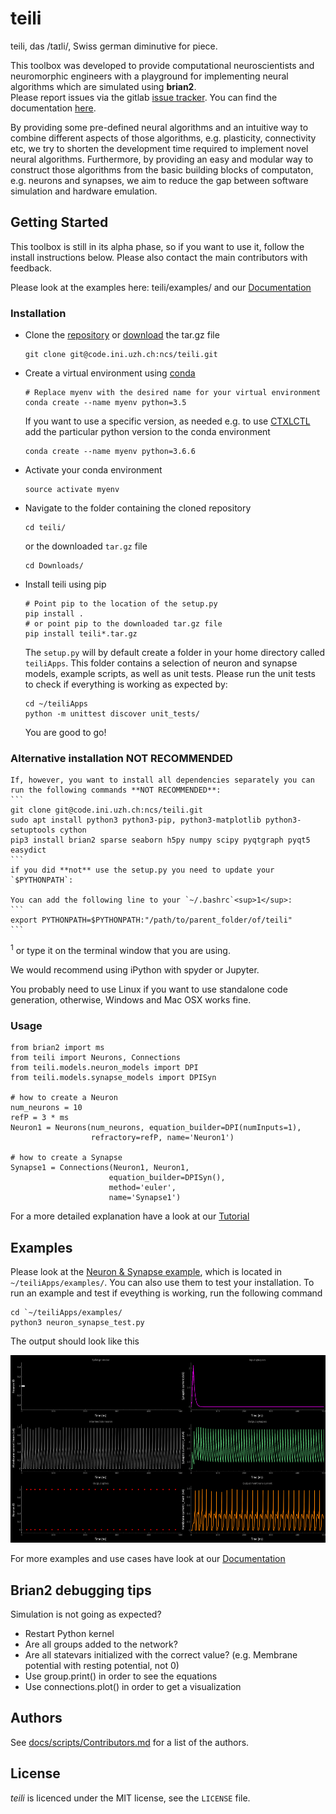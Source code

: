 # teili

teili, das /taɪli/, Swiss german diminutive for piece. <br />

This toolbox was developed to provide computational neuroscientists and neuromorphic engineers with a playground for implementing neural algorithms which are simulated using **brian2**.<br />
Please report issues via the gitlab [issue tracker](https://code.ini.uzh.ch/ncs/teili/issues). You can find the documentation [here](https://teili.readthedocs.io/en/latest/).


By providing some pre-defined neural algorithms and an intuitive way to combine different aspects of those algorithms, e.g. plasticity, connectivity etc, we try to shorten the development time required to implement novel neural algorithms.
Furthermore, by providing an easy and modular way to construct those algorithms from the basic building blocks of computaton, e.g. neurons and synapses, we aim to reduce the gap between software simulation and hardware emulation.

## Getting Started

This toolbox is still in its alpha phase, so if you want to use it, follow the install instructions below.
Please also contact the main contributors with feedback.

Please look at the examples here: teili/examples/ and our [Documentation](https://teili.readthedocs.io/en/latest/)

### Installation
*  Clone the [repository](https://code.ini.uzh.ch/ncs/teili) or [download](https://code.ini.uzh.ch/ncs/teili) the tar.gz file<br />
    ```
    git clone git@code.ini.uzh.ch:ncs/teili.git
    ```
* Create a virtual environment using [conda](https://conda.io/docs/user-guide/install/index.html)
    ```
    # Replace myenv with the desired name for your virtual environment
    conda create --name myenv python=3.5
    ```
  If you want to use a specific version, as needed e.g. to use [CTXLCTL](http://ai-ctx.gitlab.io/ctxctl/index.html) add the particular python version to the conda environment
   ```
   conda create --name myenv python=3.6.6
   ```

*  Activate your conda environment
    ```
    source activate myenv
    ```

*  Navigate to the folder containing the cloned repository
    ```
    cd teili/
    ```
    or the downloaded `tar.gz` file
    ```
    cd Downloads/
    ```
*  Install teili using pip
    ```
    # Point pip to the location of the setup.py
    pip install .
    # or point pip to the downloaded tar.gz file
    pip install teili*.tar.gz
    ```
    The `setup.py` will by default create a folder in your home directory called `teiliApps`.
    This folder contains a selection of neuron and synapse models, example scripts, as well as unit tests.
    Please run the unit tests to check if everything is working as expected by:
    ```
    cd ~/teiliApps
    python -m unittest discover unit_tests/
    ```

    You are good to go!<br />

### Alternative installation **NOT RECOMMENDED**
    If, however, you want to install all dependencies separately you can run the following commands **NOT RECOMMENDED**:
    ```
    git clone git@code.ini.uzh.ch:ncs/teili.git
    sudo apt install python3 python3-pip, python3-matplotlib python3-setuptools cython
    pip3 install brian2 sparse seaborn h5py numpy scipy pyqtgraph pyqt5 easydict
    ```
    if you did **not** use the setup.py you need to update your `$PYTHONPATH`:

    You can add the following line to your `~/.bashrc`<sup>1</sup>:
    ```
    export PYTHONPATH=$PYTHONPATH:"/path/to/parent_folder/of/teili"
    ```


<sup>1</sup> or type it on the terminal window that you are using.

We would recommend using iPython with spyder or Jupyter.

You probably need to use Linux if you want to use standalone code generation,
otherwise, Windows and Mac OSX works fine.

### Usage

```
from brian2 import ms
from teili import Neurons, Connections
from teili.models.neuron_models import DPI
from teili.models.synapse_models import DPISyn

# how to create a Neuron
num_neurons = 10
refP = 3 * ms
Neuron1 = Neurons(num_neurons, equation_builder=DPI(numInputs=1),
                  refractory=refP, name='Neuron1')

# how to create a Synapse
Synapse1 = Connections(Neuron1, Neuron1,
                      equation_builder=DPISyn(),
                      method='euler',
                      name='Synapse1')
```
For a more detailed explanation have a look at our [Tutorial](https://teili.readthedocs.io/en/latest/scripts/Tutorials.html)
## Examples
Please look at the [Neuron & Synapse example](https://teili.readthedocs.io/en/latest/scripts/Tutorials.html#neuron-synapse-tutorial), which is located in `~/teiliApps/examples/`.
You can also use them to test your installation.
To run an example and test if eveything is working, run the following command
```
cd `~/teiliApps/examples/
python3 neuron_synapse_test.py
```
The output should look like this

<img src="docs/scripts/fig/neuron_synapse_test.png" width="550" height="300">

For more examples and use cases have look at our [Documentation](https://teili.readthedocs.io/en/latest/index.html)


## Brian2 debugging tips
Simulation is not going as expected?
* Restart Python kernel
* Are all groups added to the network?
* Are all statevars initialized with the correct value? (e.g. Membrane potential with resting potential, not 0)
* Use group.print() in order to see the equations
* Use connections.plot() in order to get a visualization



## Authors
See [docs/scripts/Contributors.md](https://teili.readthedocs.io/en/latest/scripts/Contributors.html) for a list of the authors.


## License
_teili_ is licenced under the MIT license, see the `LICENSE` file.

